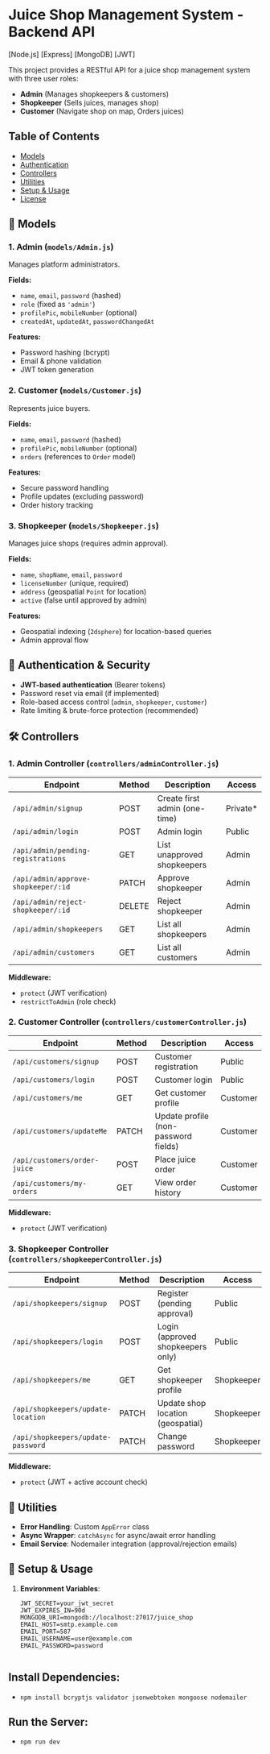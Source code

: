 # Juice Shop Management System - Backend API

[Node.js] [Express] [MongoDB] [JWT]

This project provides a RESTful API for a juice shop management system with three user roles:
- **Admin** (Manages shopkeepers & customers)
- **Shopkeeper** (Sells juices, manages shop)
- **Customer** (Navigate shop on map, Orders juices)

## Table of Contents
- [Models](#-models)
- [Authentication](#-authentication--security)
- [Controllers](#-controllers)
- [Utilities](#-utilities)
- [Setup & Usage](#-setup--usage)
- [License](#-license)

## 📂 Models

### 1. Admin (`models/Admin.js`)
Manages platform administrators.

**Fields:**
- `name`, `email`, `password` (hashed)
- `role` (fixed as `'admin'`)
- `profilePic`, `mobileNumber` (optional)
- `createdAt`, `updatedAt`, `passwordChangedAt`

**Features:**
- Password hashing (bcrypt)
- Email & phone validation
- JWT token generation

### 2. Customer (`models/Customer.js`)
Represents juice buyers.

**Fields:**
- `name`, `email`, `password` (hashed)
- `profilePic`, `mobileNumber` (optional)
- `orders` (references to `Order` model)

**Features:**
- Secure password handling
- Profile updates (excluding password)
- Order history tracking

### 3. Shopkeeper (`models/Shopkeeper.js`)
Manages juice shops (requires admin approval).

**Fields:**
- `name`, `shopName`, `email`, `password`
- `licenseNumber` (unique, required)
- `address` (geospatial `Point` for location)
- `active` (false until approved by admin)

**Features:**
- Geospatial indexing (`2dsphere`) for location-based queries
- Admin approval flow

## 🔑 Authentication & Security
- **JWT-based authentication** (Bearer tokens)
- Password reset via email (if implemented)
- Role-based access control (`admin`, `shopkeeper`, `customer`)
- Rate limiting & brute-force protection (recommended)

## 🛠️ Controllers

### 1. Admin Controller (`controllers/adminController.js`)

| Endpoint                          | Method | Description                          | Access       |
|-----------------------------------|--------|--------------------------------------|--------------|
| `/api/admin/signup`               | POST   | Create first admin (one-time)        | Private*     |
| `/api/admin/login`                | POST   | Admin login                          | Public       |
| `/api/admin/pending-registrations`| GET    | List unapproved shopkeepers          | Admin        |
| `/api/admin/approve-shopkeeper/:id`| PATCH | Approve shopkeeper                   | Admin        |
| `/api/admin/reject-shopkeeper/:id`| DELETE | Reject shopkeeper                    | Admin        |
| `/api/admin/shopkeepers`          | GET    | List all shopkeepers                 | Admin        |
| `/api/admin/customers`            | GET    | List all customers                   | Admin        |

**Middleware:**
- `protect` (JWT verification)
- `restrictToAdmin` (role check)

### 2. Customer Controller (`controllers/customerController.js`)

| Endpoint                          | Method | Description                          | Access       |
|-----------------------------------|--------|--------------------------------------|--------------|
| `/api/customers/signup`           | POST   | Customer registration                | Public       |
| `/api/customers/login`            | POST   | Customer login                       | Public       |
| `/api/customers/me`               | GET    | Get customer profile                 | Customer     |
| `/api/customers/updateMe`         | PATCH  | Update profile (non-password fields) | Customer     |
| `/api/customers/order-juice`      | POST   | Place juice order                    | Customer     |
| `/api/customers/my-orders`        | GET    | View order history                   | Customer     |

**Middleware:**
- `protect` (JWT verification)

### 3. Shopkeeper Controller (`controllers/shopkeeperController.js`)

| Endpoint                          | Method | Description                          | Access       |
|-----------------------------------|--------|--------------------------------------|--------------|
| `/api/shopkeepers/signup`         | POST   | Register (pending approval)          | Public       |
| `/api/shopkeepers/login`          | POST   | Login (approved shopkeepers only)    | Public       |
| `/api/shopkeepers/me`             | GET    | Get shopkeeper profile               | Shopkeeper   |
| `/api/shopkeepers/update-location`| PATCH  | Update shop location (geospatial)    | Shopkeeper   |
| `/api/shopkeepers/update-password`| PATCH  | Change password                      | Shopkeeper   |

**Middleware:**
- `protect` (JWT + active account check)

## 🔧 Utilities
- **Error Handling**: Custom `AppError` class
- **Async Wrapper**: `catchAsync` for async/await error handling
- **Email Service**: Nodemailer integration (approval/rejection emails)

## 🚀 Setup & Usage

1. **Environment Variables**:
   ```env
   JWT_SECRET=your_jwt_secret
   JWT_EXPIRES_IN=90d
   MONGODB_URI=mongodb://localhost:27017/juice_shop
   EMAIL_HOST=smtp.example.com
   EMAIL_PORT=587
   EMAIL_USERNAME=user@example.com
   EMAIL_PASSWORD=password


##  Install Dependencies:
   - `npm install bcryptjs validator jsonwebtoken mongoose nodemailer`

## Run the Server:
   - `npm run dev`